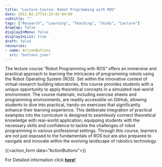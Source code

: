 ```yaml
---
title: "Lecture Course: Robot Programming with ROS"
date: 2011-02-27T14:33:42-04:00
subtitle: ""
tags: ["Research", "Learning", "Teaching", "Study", "Lecture"]
dropCap: false
displayInMenu: false
displayInList: true
draft: false
resources:
- name: ActionButtons
  src: "buttons.json"
---
```


The lecture course ”Robot Programming with ROS” offers an immersive and
practical approach to learning the intricacies of programming robots using the Robot
Operating System (ROS). Set within the innovative context of virtual research
building laboratories, this course provides students with a unique opportunity to
apply theoretical concepts in a simulated real-world environment. The course
materials, including exercise sheets and programming environments, are readily
accessible on GitHub, allowing students to dive into practical, hands-on exercises
that significantly enhance their learning experience. This deliberate integration of
practical examples into the curriculum is designed to seamlessly connect theoretical
knowledge with real-world application, equipping students with the necessary skills
and confidence to tackle the challenges of robot programming in various professional
settings. Through this course, learners are not just exposed to the fundamentals of
ROS but are also prepared to navigate and innovate within the evolving landscape of
robotics technology.


{{<action_form data="ActionButtons">}}

<div class="hidde-after-preview">
  For Detailed information click
  <a class="btn btn-success" target="_blank" href="robot-programming-with-ros"><b>here!</b></a>
</div>

<!--more-->

<!-- <div class="main-well-flex-container" style="margin:20px;align-items: center;">

  <div style="flex:30%;">
      <img src="profile_picture.png" style="clip-path: circle(35%);">
  </div>

  <div style="flex:70%;">
    <h3>Replace with Name</h3>
    Tel:     +49 XXXXXXXXXX <br>
    Fax:     +49 XXXXXXXXXX <br>
    Mail:    <a href="mailto:XXXXXXX@cs.uni-bremen.de">XXXXXX@cs.uni-bremen.de</a> <br>
    <a style="color:red" href="https://ai.uni-bremen.de/team/XXXXXXXXX">
      <span style="font-size: 15px;">Profile</span>
    </a>
  </div>

</div> -->

